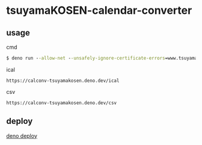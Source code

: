 # tsuyamaKOSEN-calendar-converter

## usage

cmd
```cmd
$ deno run --allow-net --unsafely-ignore-certificate-errors=www.tsuyama-ct.ac.jp server.ts
```

ical
```url
https://calconv-tsuyamakosen.deno.dev/ical
```

csv
```url
https://calconv-tsuyamakosen.deno.dev/csv
```
## deploy
[deno deploy](https://calconv-tsuyamakosen.deno.dev/)
